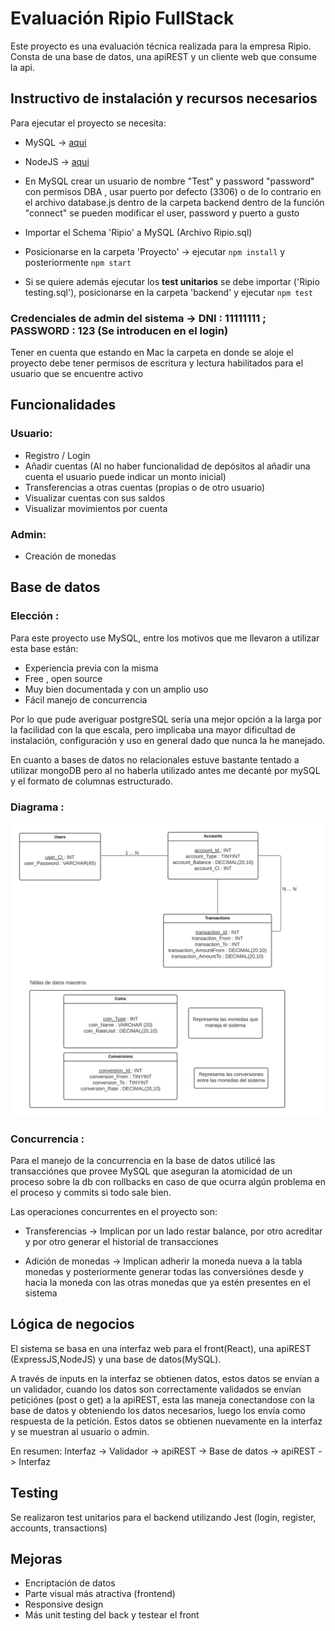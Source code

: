 # Evaluación Ripio FullStack

Este proyecto es una evaluación técnica realizada para la empresa Ripio. Consta de una base de datos, una apiREST y un cliente web que consume la api.

## Instructivo de instalación y recursos necesarios

Para ejecutar el proyecto se necesita:

* MySQL -> [aqui](https://dev.mysql.com/downloads/mysql)
* NodeJS -> [aqui](https://nodejs.org/es/download/)
* En MySQL crear un usuario de nombre "Test" y password "password" con permisos DBA , usar puerto por defecto (3306) o de lo contrario en el archivo database.js dentro de la carpeta backend dentro de la función "connect" se pueden modificar el user, password y puerto a gusto
* Importar el Schema 'Ripio' a MySQL (Archivo Ripio.sql)
* Posicionarse en la carpeta 'Proyecto' -> ejecutar `npm install` y posteriormente `npm start`

* Si se quiere además ejecutar los **test unitarios** se debe importar ('Ripio testing.sql'), posicionarse en la carpeta 'backend' y ejecutar `npm test`

### Credenciales de admin del sistema -> DNI : 11111111 ; PASSWORD : 123 (Se introducen en el login)

Tener en cuenta que estando en Mac la carpeta en donde se aloje el proyecto debe tener permisos de escritura y lectura habilitados para el usuario que se encuentre activo

## Funcionalidades

### Usuario:
* Registro / Login
* Añadir cuentas (Al no haber funcionalidad de depósitos al añadir una cuenta el usuario puede indicar un monto inicial)
* Transferencias a otras cuentas (propias o de otro usuario)
* Visualizar cuentas con sus saldos
* Visualizar movimientos por cuenta

### Admin:
* Creación de monedas

## Base de datos

### Elección :

Para este proyecto use MySQL, entre los motivos que me llevaron a utilizar esta base están:

* Experiencia previa con la misma
* Free , open source
* Muy bien documentada y con un amplio uso
* Fácil manejo de concurrencia

Por lo que pude averiguar postgreSQL sería una mejor opción a la larga por la facilidad con la que escala, pero implicaba una mayor dificultad de instalación, configuración y uso en general dado que nunca la he manejado.

En cuanto a bases de datos no relacionales estuve bastante tentado a utilizar mongoDB pero al no haberla utilizado antes me decanté por mySQL y el formato de columnas estructurado.

### Diagrama :

![This is a alt text.](/Database.png "This is a database diagram image.")

### Concurrencia :
Para el manejo de la concurrencia en la base de datos utilicé las transacciónes que provee MySQL que aseguran la atomicidad de un proceso sobre la db con rollbacks en caso de que ocurra algún problema en el proceso y commits si todo sale bien. 

Las operaciones concurrentes en el proyecto son:

* Transferencias -> Implican por un lado restar balance, por otro acreditar y por otro generar el historial de transacciones

* Adición de monedas -> Implican adherir la moneda nueva a la tabla monedas y posteriormente generar todas las conversiónes desde y hacia la moneda con las otras monedas que ya estén presentes en el sistema

## Lógica de negocios

El sistema se basa en una interfaz web para el front(React), una apiREST (ExpressJS,NodeJS) y una base de datos(MySQL).

A través de inputs en la interfaz se obtienen datos, estos datos se envían a un validador, cuando los datos son correctamente validados se envían peticiónes (post o get) a la apiREST, esta las maneja conectandose con la base de datos y obteniendo los datos necesarios, luego los envía como respuesta de la petición. Estos datos se obtienen nuevamente en la interfaz y se muestran al usuario o admin.

En resumen: Interfaz -> Validador -> apiREST -> Base de datos -> apiREST -> Interfaz

## Testing

Se realizaron test unitarios para el backend utilizando Jest (login, register, accounts, transactions)

## Mejoras
* Encriptación de datos
* Parte visual más atractiva (frontend)
* Responsive design
* Más unit testing del back y testear el front
